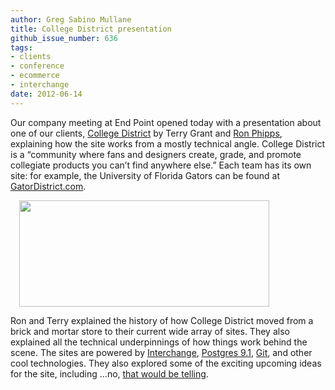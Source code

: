 ```yaml
---
author: Greg Sabino Mullane
title: College District presentation
github_issue_number: 636
tags:
- clients
- conference
- ecommerce
- interchange
date: 2012-06-14
---
```


Our company meeting at End Point opened today with a presentation about one of our clients, [College District](http://www.collegedistrict.com/) by Terry Grant and [Ron Phipps](/team/ron-phipps/), explaining how the site works from a mostly technical angle. College District is a “community where fans and designers create, grade, and promote collegiate products you can’t find anywhere else.” Each team has its own site: for example, the University of Florida Gators can be found at [GatorDistrict.com](https://web.archive.org/web/20120211103614/http://www.gatordistrict.com/).

<a href="/blog/2012/06/college-district-presentation/image-0-big.png" imageanchor="1" style="margin-left:1em; margin-right:1em"><img border="0" height="170" src="/blog/2012/06/college-district-presentation/image-0.png" width="400"/></a>

Ron and Terry explained the history of how College District moved from a brick and mortar store to their current wide array of sites. They also explained all the technical underpinnings of how things work behind the scene. The sites are powered by [Interchange](http://www.icdevgroup.org/i/dev), [Postgres 9.1](https://www.postgresql.org/), [Git](https://git-scm.com), and other cool technologies. They also explored some of the exciting upcoming ideas for the site, including ...no, [that would be telling](https://en.wikiquote.org/wiki/The_Prisoner).
